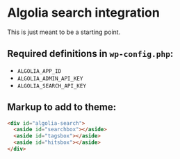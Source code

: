# Algolia search integration

This is just meant to be a starting point.

## Required definitions in `wp-config.php`:

- `ALGOLIA_APP_ID`
- `ALGOLIA_ADMIN_API_KEY`
- `ALGOLIA_SEARCH_API_KEY`

## Markup to add to theme:

```html
<div id="algolia-search">
  <aside id="searchbox"></aside>
  <aside id="tagsbox"></aside>
  <aside id="hitsbox"></aside>
</div>
```
